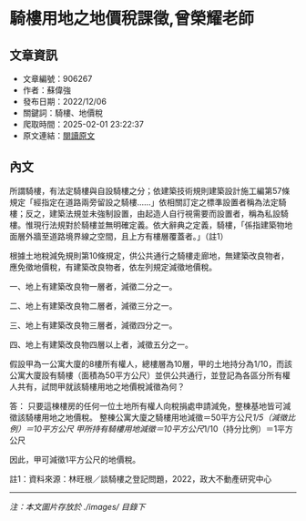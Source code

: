 # 騎樓用地之地價稅課徵,曾榮耀老師

## 文章資訊
- 文章編號：906267
- 作者：蘇偉強
- 發布日期：2022/12/06
- 關鍵詞：騎樓、地價稅
- 爬取時間：2025-02-01 23:22:37
- 原文連結：[閱讀原文](https://real-estate.get.com.tw/Columns/detail.aspx?no=906267)

## 內文


所謂騎樓，有法定騎樓與自設騎樓之分；依建築技術規則建築設計施工編第57條規定「經指定在道路兩旁留設之騎樓……」依相關訂定之標準設置者稱為法定騎樓；反之，建築法規並未強制設置，由起造人自行視需要而設置者，稱為私設騎樓。惟現行法規對於騎樓並無明確定義。依大辭典之定義，騎樓，「係指建築物地面層外牆至道路境界線之空間，且上方有樓層覆蓋者。」（註1）


根據土地稅減免規則第10條規定，供公共通行之騎樓走廊地，無建築改良物者，應免徵地價稅，有建築改良物者，依左列規定減徵地價稅。


一、地上有建築改良物一層者，減徵二分之一。


二、地上有建築改良物二層者，減徵三分之一。


三、地上有建築改良物三層者，減徵四分之一。


四、地上有建築改良物四層以上者，減徵五分之一。


假設甲為一公寓大廈的8樓所有權人，總樓層為10層，甲的土地持分為1/10，而該公寓大廈設有騎樓（面積為50平方公尺）並供公共通行，並登記為各區分所有權人共有，試問甲就該騎樓用地之地價稅減徵為何？


答：
只要這棟樓房的任何一位土地所有權人向稅捐處申請減免，整棟基地皆可減徵該騎樓用地之地價稅。
整棟公寓大廈之騎樓用地減徵＝50平方公尺*1/5（減徵比例）＝10平方公尺
甲所持有騎樓用地減徵＝10平方公尺*1/10（持分比例）＝1平方公尺


因此，甲可減徵1平方公尺的地價稅。


註1：資料來源：林旺根／談騎樓之登記問題，2022，政大不動產研究中心

---
*注：本文圖片存放於 ./images/ 目錄下*
